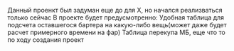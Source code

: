Данный проенкт был задуман еще до для Х, но начался реализваться только сейчас
В проекте будет предусмотренно:
  Удобная таблица для подсчета оставшегося бартера на какую-либо вещь(может даже будет расчет примерного времени на фар)
  Таблица перекупа
  МБ, еще что то по ходу создания проект
